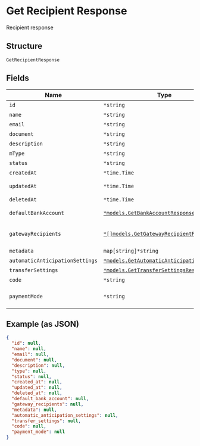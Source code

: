 
# Get Recipient Response

Recipient response

## Structure

`GetRecipientResponse`

## Fields

| Name | Type | Tags | Description |
|  --- | --- | --- | --- |
| `id` | `*string` | Optional | Id |
| `name` | `*string` | Optional | Name |
| `email` | `*string` | Optional | Email |
| `document` | `*string` | Optional | Document |
| `description` | `*string` | Optional | Description |
| `mType` | `*string` | Optional | Type |
| `status` | `*string` | Optional | Status |
| `createdAt` | `*time.Time` | Optional | Creation date |
| `updatedAt` | `*time.Time` | Optional | Last update date |
| `deletedAt` | `*time.Time` | Optional | Deletion date |
| `defaultBankAccount` | [`*models.GetBankAccountResponse`](../../doc/models/get-bank-account-response.md) | Optional | Default bank account |
| `gatewayRecipients` | [`*[]models.GetGatewayRecipientResponse`](../../doc/models/get-gateway-recipient-response.md) | Optional | Info about the recipient on the gateway |
| `metadata` | `map[string]*string` | Optional | Metadata |
| `automaticAnticipationSettings` | [`*models.GetAutomaticAnticipationResponse`](../../doc/models/get-automatic-anticipation-response.md) | Optional | - |
| `transferSettings` | [`*models.GetTransferSettingsResponse`](../../doc/models/get-transfer-settings-response.md) | Optional | - |
| `code` | `*string` | Optional | Recipient code |
| `paymentMode` | `*string` | Optional | Payment mode<br>**Default**: `"bank_transfer"` |

## Example (as JSON)

```json
{
  "id": null,
  "name": null,
  "email": null,
  "document": null,
  "description": null,
  "type": null,
  "status": null,
  "created_at": null,
  "updated_at": null,
  "deleted_at": null,
  "default_bank_account": null,
  "gateway_recipients": null,
  "metadata": null,
  "automatic_anticipation_settings": null,
  "transfer_settings": null,
  "code": null,
  "payment_mode": null
}
```

